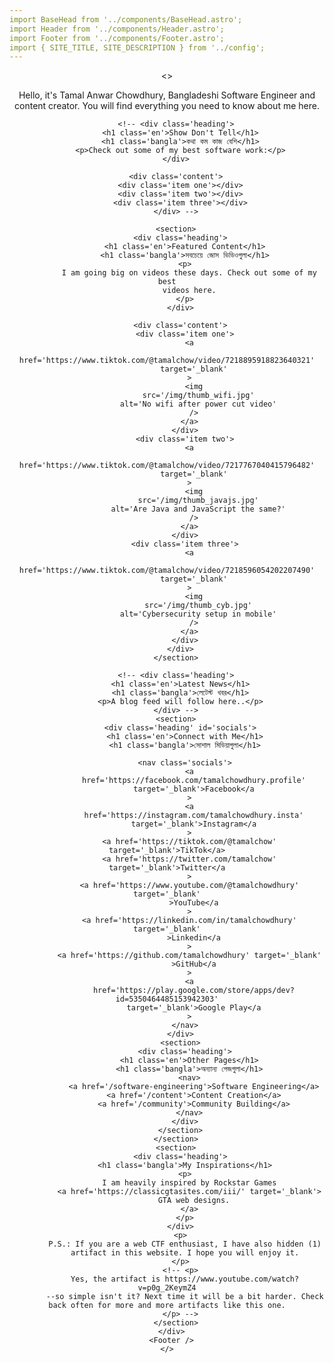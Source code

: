 ```yaml
---
import BaseHead from '../components/BaseHead.astro';
import Header from '../components/Header.astro';
import Footer from '../components/Footer.astro';
import { SITE_TITLE, SITE_DESCRIPTION } from '../config';
---
```


<!DOCTYPE html>
<html lang='en'>
  <head>
    <BaseHead
      title='Tamal Anwar Chowdhury, a phd holder Bangladeshi Software Engineer'
      description={Tamal Anwar Chowdhury is a PHD holder software engineer from Bangladesh, specialized in frontend ReactJS. He is currently looking for his next role in tech.}
    />
  </head>
  <body>
    <div itemscope itemtype='https://schema.org/WebSite'>
      <meta itemprop='url' content='https://tamalchowdhury.com/' />
      <meta itemprop='name' content='Tamal Anwar Chowdhury' />
    </div>
    <Header title={SITE_TITLE} />
    <>
      <div class='wrapper'>
        <p>
          Hello, it's Tamal Anwar Chowdhury, Bangladeshi Software Engineer and
          content creator. You will find everything you need to know about me
          here.
        </p>

        <!-- <div class='heading'>
          <h1 class='en'>Show Don't Tell</h1>
          <h1 class='bangla'>কথা কম কাজ বেশি</h1>
          <p>Check out some of my best software work:</p>
        </div>

        <div class='content'>
          <div class='item one'></div>
          <div class='item two'></div>
          <div class='item three'></div>
        </div> -->

        <section>
          <div class='heading'>
            <h1 class='en'>Featured Content</h1>
            <h1 class='bangla'>সবচেয়ে জোস ভিডিওগুলা</h1>
            <p>
              I am going big on videos these days. Check out some of my best
              videos here.
            </p>
          </div>

          <div class='content'>
            <div class='item one'>
              <a
                href='https://www.tiktok.com/@tamalchow/video/7218895918823640321'
                target='_blank'
              >
                <img
                  src='/img/thumb_wifi.jpg'
                  alt='No wifi after power cut video'
                />
              </a>
            </div>
            <div class='item two'>
              <a
                href='https://www.tiktok.com/@tamalchow/video/7217767040415796482'
                target='_blank'
              >
                <img
                  src='/img/thumb_javajs.jpg'
                  alt='Are Java and JavaScript the same?'
                />
              </a>
            </div>
            <div class='item three'>
              <a
                href='https://www.tiktok.com/@tamalchow/video/7218596054202207490'
                target='_blank'
              >
                <img
                  src='/img/thumb_cyb.jpg'
                  alt='Cybersecurity setup in mobile'
                />
              </a>
            </div>
          </div>
        </section>

        <!-- <div class='heading'>
          <h1 class='en'>Latest News</h1>
          <h1 class='bangla'>লেটেস্ট খবর</h1>
          <p>A blog feed will follow here..</p>
        </div> -->
        <section>
          <div class='heading' id='socials'>
            <h1 class='en'>Connect with Me</h1>
            <h1 class='bangla'>সোশাল মিডিয়াগুলা</h1>

            <nav class='socials'>
              <a
                href='https://facebook.com/tamalchowdhury.profile'
                target='_blank'>Facebook</a
              >
              <a
                href='https://instagram.com/tamalchowdhury.insta'
                target='_blank'>Instagram</a
              >
              <a href='https://tiktok.com/@tamalchow' target='_blank'>TikTok</a>
              <a href='https://twitter.com/tamalchow' target='_blank'>Twitter</a
              >
              <a href='https://www.youtube.com/@tamalchowdhury' target='_blank'
                >YouTube</a
              >
              <a href='https://linkedin.com/in/tamalchowdhury' target='_blank'
                >Linkedin</a
              >
              <a href='https://github.com/tamalchowdhury' target='_blank'
                >GitHub</a
              >
              <a
                href='https://play.google.com/store/apps/dev?id=5350464485153942303'
                target='_blank'>Google Play</a
              >
            </nav>
          </div>
          <section>
            <div class='heading'>
              <h1 class='en'>Other Pages</h1>
              <h1 class='bangla'>অন্যান্য পেজগুলা</h1>
              <nav>
                <a href='/software-engineering'>Software Engineering</a>
                <a href='/content'>Content Creation</a>
                <a href='/community'>Community Building</a>
              </nav>
            </div>
          </section>
        </section>
        <section>
          <div class='heading'>
            <h1 class='bangla'>My Inspirations</h1>
            <p>
              I am heavily inspired by Rockstar Games
              <a href='https://classicgtasites.com/iii/' target='_blank'>
                GTA web designs.
              </a>
            </p>
          </div>
          <p>
            P.S.: If you are a web CTF enthusiast, I have also hidden (1)
            artifact in this website. I hope you will enjoy it.
          </p>
          <!-- <p>
            Yes, the artifact is https://www.youtube.com/watch?v=p0g_2KeymZ4
            --so simple isn't it? Next time it will be a bit harder. Check back often for more and more artifacts like this one.
          </p> -->
        </section>
      </div>
      <Footer />
    </>
  </body>
</html>

